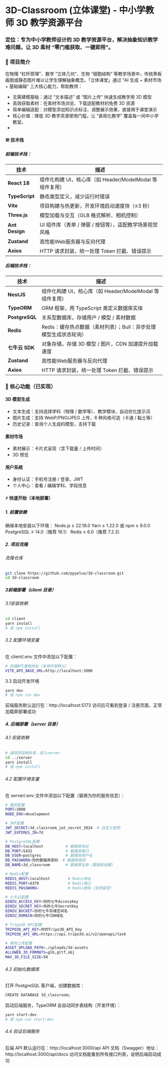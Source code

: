 # 3D-Classroom (立体课堂) - 中小学教师 3D 教学资源平台
### 定位：专为中小学教师设计的 3D 教学资源平台，解决抽象知识教学难问题，让 3D 素材 “零门槛获取、一键即用”。
### 🌟  项目简介
在物理 “杠杆原理”、数学 “立体几何”、生物 “细胞结构” 等教学场景中，传统黑板画图或静态图片难以让学生理解抽象概念。「立体课堂」通过 “AI 生成 + 素材市场 + 基础编辑” 三大核心能力，帮助教师：
- 无需建模基础：通过 “文本描述” 或 “图片上传” 快速生成教学用 3D 模型
- 高效获取素材：在素材市场浏览、下载适配教材的免费 3D 资源
- 简单编辑适配：对模型添加知识点标注、调整展示效果，直接用于课堂演示
- 核心价值：降低 3D 教学资源使用门槛，让 “直观化教学” 覆盖每一间中小学教室。
- 
#### 🛠️ 技术栈
##### 前端技术栈：
| 技术             | 描述                       |
| ---------------- | -------------------------- |
|  **React 18**   | 组件化构建 UI，核心库（如 Header/ModelModal 等组件复用） |
|  **TypeScript** | 静态类型定义，减少运行时错误 |
|  **Vite**  | 项目构建与热更新，开发环境启动速度快（≤3 秒）            |
|  **Three.js**     | 模型加载与交互（GLB 格式解析、相机控制）   |
|  **Ant Design**    | UI 组件库（表单 / 弹窗 / 按钮等），适配教学场景视觉风格             |
|  **Zustand**     | 高性能Web服务器与反向代理    |
|  **Axios**  | HTTP 请求封装，统一处理 Token 拦截、错误提示 |

##### 后端技术栈：
| 技术             | 描述                       |
| ---------------- | -------------------------- |
|  **NestJS**   | 组件化构建 UI，核心库（如 Header/ModelModal 等组件复用） |
|  **TypeORM** | ORM 框架，用 TypeScript 类定义数据库实体 |
|  **PostgreSQL**  | 关系型数据库，存储用户 / 模型 / 素材数据            |
|  **Redis**     | Redis：缓存热点数据（素材列表）；Bull：异步处理模型生成状态轮询）   |
|  **七牛云 SDK**    | 对象存储，存储 3D 模型 / 图片，CDN 加速提升加载速度             |
|  **Zustand**     | 高性能Web服务器与反向代理    |
|  **Axios**  | HTTP 请求封装，统一处理 Token 拦截、错误提示 |
### 🚀 核心功能（已实现）
#### 3D 模型生成	
- 文本生成：支持选择学科（物理 / 数学等）、教学模块，自动优化提示词
- 图片生成：支持 WebP/PNG/JPEG 上传，8 种风格可选（卡通 / 黏土等）
- 历史记录：查询个人生成的模型，支持下载	
#### 素材市场	
- 素材展示：卡片式呈现（含下载量 / 上传时间）
- 3D 预览
#### 用户系统	
- 身份认证：手机号注册 / 登录，JWT
- 个人中心：查看 / 编辑学科、学段信息

#### ⚡ 快速开始（本地部署）
##### 1. 前置依赖
确保本地安装以下环境：
Node.js ≥ 22.19.0
Yarn ≥ 1.22.0 或 npm ≥ 9.0.0
PostgreSQL ≥ 14.0（推荐 16.1）
Redis ≥ 6.0（推荐 7.2.3）
##### 2. 项目克隆
###### 克隆仓库
```bash 
git clone https://github.com/ppyeluo/3d-classroom.git
cd 3d-classroom
```
##### 3前端部署（client 目录）
###### 3.1安装依赖
```bash
cd client
yarn install
# 或 npm install
```
###### 3.2 配置环境变量
在 client/.env 文件中添加以下配置：
```bash
# 后端API基础地址（本地开发默认）
VITE_API_BASE_URL=http://localhost:3000
```
3.3 启动开发环境
```bash
yarn dev
# 或 npm run dev
```
前端服务默认运行在：http://localhost:5173
访问后可看到登录 / 注册页面，正常加载即部署成功
##### 4. 后端部署（server 目录）
###### 4.1 安装依赖
```bash
# 返回项目根目录，进入server
cd ../server
yarn install
# 或 npm install
```
###### 4.2 配置环境变量
在 server/.env 文件中添加以下配置（替换为你的服务信息）：
```bash
# 服务配置
PORT=3000
NODE_ENV=development

# JWT配置
JWT_SECRET=3d_classroom_jwt_secret_2024  # 自定义密钥
JWT_EXPIRES_IN=7d

# PostgreSQL配置
DB_HOST=localhost          # 数据库地址
DB_PORT=5432               # 数据库端口
DB_USER=postgres           # 数据库用户名
DB_PASSWORD=你的数据库密码  # 数据库密码
DB_NAME=3d_classroom       # 数据库名称（需提前创建）

# Redis配置
REDIS_HOST=localhost        # Redis地址
REDIS_PORT=6379             # Redis端口
REDIS_PASSWORD=             # Redis密码（无则留空）

# 七牛云配置
QINIU_ACCESS_KEY=你的七牛AccessKey
QINIU_SECRET_KEY=你的七牛SecretKey
QINIU_BUCKET=你的七牛存储空间名
QINIU_DOMAIN=你的七牛CDN域名

# Tripo3D API配置
TRIPO3D_API_KEY=你的Tripo3D_API_Key
TRIPO3D_API_URL=https://api.tripo3d.ai/v2/openapi/task

# 素材上传配置
ASSET_UPLOAD_PATH=./uploads/3d-assets
ALLOWED_3D_FORMATS=glb,gltf,obj
MAX_3D_FILE_SIZE=50
```
###### 4.3 初始化数据库
打开 PostgreSQL 客户端，创建数据库：
```bash
CREATE DATABASE 3d_classroom;
```
启动后端服务，TypeORM 会自动同步表结构（开发环境）：
```bash
yarn start:dev
# 或 npm run start:dev
```
###### 4.4 验证后端服务
后端 API 默认运行在：http://localhost:3000/api
API 文档（Swagger）地址：http://localhost:3000/api/docs
访问文档能看到所有接口列表，说明后端启动成功